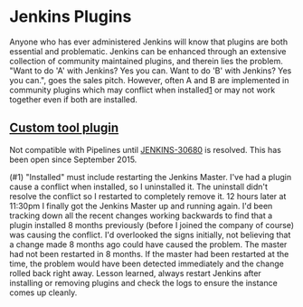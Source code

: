 # Jenkins Plugins

Anyone who has ever administered Jenkins will know that plugins are both essential and problematic. Jenkins can be enhanced through an extensive collection of community maintained plugins, and therein lies the problem. "Want to do 'A' with Jenkins? Yes you can. Want to do 'B' with Jenkins? Yes you can.", goes the sales pitch. However, often A and B are implemented in community plugins which may conflict when installed[1](#1) or may not work together even if both are installed. 

## [Custom tool plugin](https://wiki.jenkins.io/display/JENKINS/Custom+Tools+Plugin)
Not compatible with Pipelines until [JENKINS-30680](https://issues.jenkins-ci.org/browse/JENKINS-30680) is resolved. This has been open since September 2015.

(#1) "Installed" must include restarting the Jenkins Master. I've had a plugin cause a conflict when installed, so I uninstalled it. The uninstall didn't resolve the conflict so I restarted to completely remove it. 12 hours later at 11:30pm I finally got the Jenkins Master up and running again. I'd been tracking down all the recent changes working backwards to find that a plugin installed 8 months previously (before I joined the company of course) was causing the conflict. I'd overlooked the signs initially, not believing that a change made 8 months ago could have caused the problem. The master had not been restarted in 8 months. If the master had been restarted at the time, the problem would have been detected immediately and the change rolled back right away. Lesson learned, always restart Jenkins after installing or removing plugins and check the logs to ensure the instance comes up cleanly. 
